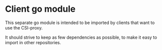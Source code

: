 # Client go module

This separate go module is intended to be imported by clients that want to use the CSI-proxy.

It should strive to keep as few dependencies as possible, to make it easy to import in other repositories.
